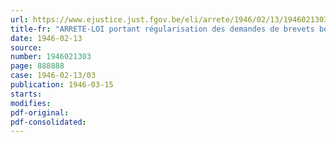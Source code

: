 ```yaml
---
url: https://www.ejustice.just.fgov.be/eli/arrete/1946/02/13/1946021303/justel
title-fr: "ARRETE-LOI portant régularisation des demandes de brevets belges déposés à Londres"
date: 1946-02-13
source:
number: 1946021303
page: 888888
case: 1946-02-13/03
publication: 1946-03-15
starts:
modifies:
pdf-original:
pdf-consolidated:
---
```


